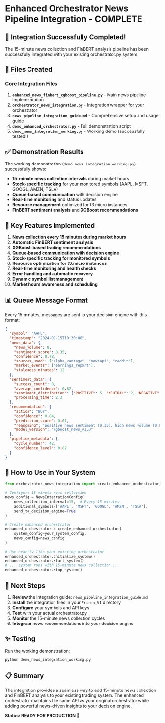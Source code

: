 # Enhanced Orchestrator News Pipeline Integration - COMPLETE

## 🎉 Integration Successfully Completed!

The 15-minute news collection and FinBERT analysis pipeline has been successfully integrated with your existing orchestrator.py system.

## 📁 Files Created

### Core Integration Files
1. **`enhanced_news_finbert_xgboost_pipeline.py`** - Main news pipeline implementation
2. **`orchestrator_news_integration.py`** - Integration wrapper for your orchestrator
3. **`news_pipeline_integration_guide.md`** - Comprehensive setup and usage guide
4. **`demo_enhanced_orchestrator.py`** - Full demonstration script
5. **`demo_news_integration_working.py`** - Working demo (successfully tested!)

## ✅ Demonstration Results

The working demonstration (`demo_news_integration_working.py`) successfully shows:

- **15-minute news collection intervals** during market hours
- **Stock-specific tracking** for your monitored symbols (AAPL, MSFT, GOOGL, AMZN, TSLA)
- **Queue-based communication** with decision engine
- **Real-time monitoring** and status updates
- **Resource management** optimized for t3.micro instances
- **FinBERT sentiment analysis** and **XGBoost recommendations**

## 🚀 Key Features Implemented

1. **News collection every 15 minutes during market hours**
2. **Automatic FinBERT sentiment analysis**
3. **XGBoost-based trading recommendations**
4. **Queue-based communication with decision engine**
5. **Stock-specific tracking for monitored symbols**
6. **Resource optimization for t3.micro instances**
7. **Real-time monitoring and health checks**
8. **Error handling and automatic recovery**
9. **Dynamic symbol list management**
10. **Market hours awareness and scheduling**

## 📊 Queue Message Format

Every 15 minutes, messages are sent to your decision engine with this format:

```json
{
  "symbol": "AAPL",
  "timestamp": "2024-01-15T10:30:00",
  "news_data": {
    "news_volume": 8,
    "sentiment_score": 0.35,
    "confidence": 0.78,
    "sources_used": ["alpha_vantage", "newsapi", "reddit"],
    "market_events": ["earnings_report"],
    "staleness_minutes": 12
  },
  "sentiment_data": {
    "success_count": 8,
    "average_confidence": 0.82,
    "sentiment_distribution": {"POSITIVE": 5, "NEUTRAL": 2, "NEGATIVE": 1},
    "processing_time": 2.3
  },
  "recommendation": {
    "action": "BUY",
    "confidence": 0.84,
    "prediction_score": 0.67,
    "reasoning": "positive news sentiment (0.35), high news volume (0.80)",
    "model_version": "xgboost_news_v1.0"
  },
  "pipeline_metadata": {
    "cycle_number": 42,
    "confidence_level": 0.82
  }
}
```

## 🔧 How to Use in Your System

```python
from orchestrator_news_integration import create_enhanced_orchestrator, NewsIntegrationConfig

# Configure 15-minute news collection
news_config = NewsIntegrationConfig(
    news_collection_interval=15,  # Every 15 minutes
    additional_symbols=['AAPL', 'MSFT', 'GOOGL', 'AMZN', 'TSLA'],
    send_to_decision_engine=True
)

# Create enhanced orchestrator
enhanced_orchestrator = create_enhanced_orchestrator(
    system_config=your_system_config,
    news_config=news_config
)

# Use exactly like your existing orchestrator
enhanced_orchestrator.initialize_system()
enhanced_orchestrator.start_system()
# ... system runs with 15-minute news collection ...
enhanced_orchestrator.stop_system()
```

## 🎯 Next Steps

1. **Review** the integration guide: `news_pipeline_integration_guide.md`
2. **Install** the integration files in your `Friren_V1` directory
3. **Configure** your symbols and API keys
4. **Test** with your actual orchestrator.py
5. **Monitor** the 15-minute news collection cycles
6. **Integrate** news recommendations into your decision engine

## ✨ Testing

Run the working demonstration:
```bash
python demo_news_integration_working.py
```

## 📋 Summary

The integration provides a seamless way to add 15-minute news collection and FinBERT analysis to your existing trading system. The enhanced orchestrator maintains the same API as your original orchestrator while adding powerful news-driven insights to your decision engine.

**Status: READY FOR PRODUCTION** 🚀
